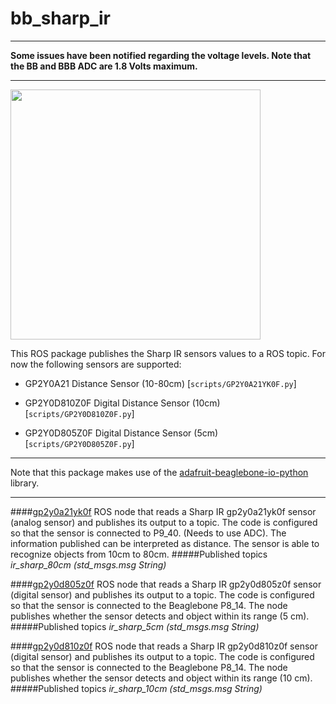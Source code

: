 bb_sharp_ir
==========

--------

**Some issues have been notified regarding the voltage levels. Note that the BB and BBB ADC are 1.8 Volts maximum.**

--------



<img src="https://raw.github.com/vmayoral/beagle-ros/master/docs/images/bb_sharp_ir_bb.png" width="400px" />

This ROS package publishes the Sharp IR sensors values to a ROS topic. For now the following sensors are supported:

* GP2Y0A21 Distance Sensor (10-80cm) [`scripts/GP2Y0A21YK0F.py`]

* GP2Y0D810Z0F Digital Distance Sensor (10cm) [`scripts/GP2Y0D810Z0F.py`]

* GP2Y0D805Z0F Digital Distance Sensor (5cm) [`scripts/GP2Y0D805Z0F.py`]

-----------

Note that this package makes use of the [adafruit-beaglebone-io-python](https://github.com/adafruit/adafruit-beaglebone-io-python) library.

---------

####[gp2y0a21yk0f](https://github.com/vmayoral/bb_sharp_ir/blob/master/scripts/gp2y0a21yk0f.py)
ROS node that reads a Sharp IR gp2y0a21yk0f sensor (analog sensor) and publishes its output to a topic. The code is configured so that the sensor is connected to P9_40. (Needs to use ADC). The information published can be interpreted as distance. The sensor is able to recognize objects from 10cm to 80cm.
#####Published topics
*ir_sharp_80cm (std_msgs.msg String)*


####[gp2y0d805z0f](https://github.com/vmayoral/bb_sharp_ir/blob/master/scripts/gp2y0d805z0f.py)
ROS node that reads a Sharp IR gp2y0d805z0f sensor (digital sensor) and publishes its output to a topic. The code is configured so that the sensor is connected to the Beaglebone P8_14. The node publishes whether the sensor detects and object within its range (5 cm).
#####Published topics
*ir_sharp_5cm (std_msgs.msg String)*

####[gp2y0d810z0f](https://github.com/vmayoral/bb_sharp_ir/blob/master/scripts/gp2y0d810z0f.py)
ROS node that reads a Sharp IR gp2y0d810z0f sensor (digital sensor) and publishes its output to a topic. The code is configured so that the sensor is connected to the Beaglebone P8_14. The node publishes whether the sensor detects and object within its range (10 cm).
#####Published topics
*ir_sharp_10cm (std_msgs.msg String)*
